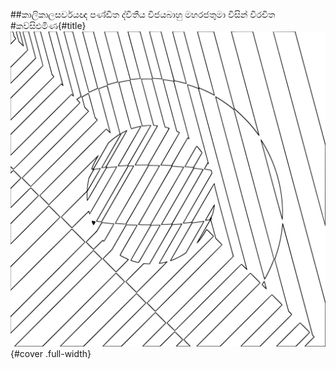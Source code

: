 ##කාලිකාලසර්වයඥ පණ්ඩිත ද්විතීය විජයබාහු මහරජතුමා විසින් විරචිත
#කව්සිළුමිණ{#title}
![](project/content/images/cover.svg){#cover .full-width}


<div class="region-break"></div>

